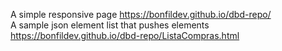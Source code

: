 A simple responsive page
<a>https://bonfildev.github.io/dbd-repo/</a>
</br>
A sample json element list that pushes elements
<a>https://bonfildev.github.io/dbd-repo/ListaCompras.html</a>
